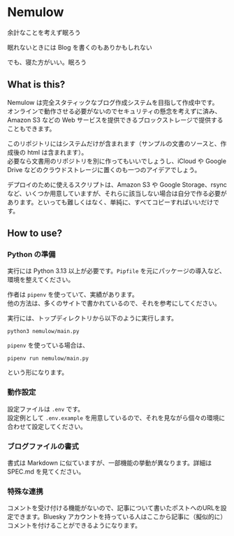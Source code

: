 # Nemulow

余計なことを考えず眠ろう

眠れないときには Blog を書くのもありかもしれない

でも、寝た方がいい。眠ろう

## What is this?

Nemulow は完全スタティックなブログ作成システムを目指して作成中です。<br>
オンラインで動作させる必要がないのでセキュリティの懸念を考えずに済み、Amazon S3 などの Web サービスを提供できるブロックストレージで提供することもできます。

このリポジトリにはシステムだけが含まれます（サンプルの文書のソースと、作成後の html は含まれます）。<br>
必要なら文書用のリポジトリを別に作ってもいいでしょうし、iCloud や Google Drive などのクラウドストレージに置くのも一つのアイデアでしょう。

デプロイのために使えるスクリプトは、Amazon S3 や Google Storage、rsync など、いくつか用意していますが、それらに該当しない場合は自分で作る必要があります。といっても難しくはなく、単純に、すべてコピーすればいいだけです。

## How to use?

### Python の準備

実行には Python 3.13 以上が必要です。`Pipfile` を元にパッケージの導入など、環境を整えてください。

作者は `pipenv` を使っていて、実績があります。<br>
他の方法は、多くのサイトで書かれているので、それを参考にしてください。

実行には、トップディレクトリから以下のように実行します。

```shell
python3 nemulow/main.py
```

`pipenv` を使っている場合は、

```shell
pipenv run nemulow/main.py
```

という形になります。

### 動作設定

設定ファイルは `.env` です。<br>
設定例として `.env.example` を用意しているので、それを見ながら個々の環境に合わせて設定してください。

### ブログファイルの書式

書式は Markdown に似ていますが、一部機能の挙動が異なります。詳細は SPEC.md を見てください。

### 特殊な連携

コメントを受け付ける機能がないので、記事について書いたポストへのURLを設定できます。Bluesky アカウントを持っている人はここから記事に（擬似的に）コメントを付けることができるようになります。
